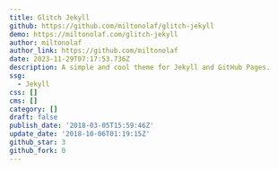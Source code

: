 ```yaml
---
title: Glitch Jekyll
github: https://github.com/miltonolaf/glitch-jekyll
demo: https://miltonolaf.com/glitch-jekyll
author: miltonolaf
author_link: https://github.com/miltonolaf
date: 2023-11-29T07:17:53.736Z
description: A simple and cool theme for Jekyll and GitHub Pages.
ssg:
  - Jekyll
css: []
cms: []
category: []
draft: false
publish_date: '2018-03-05T15:59:46Z'
update_date: '2018-10-06T01:19:15Z'
github_star: 3
github_fork: 0
---
```

